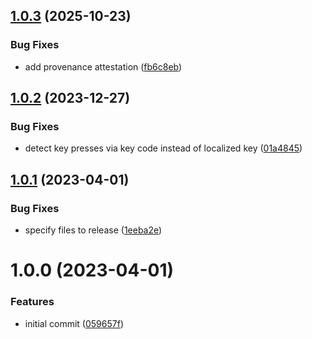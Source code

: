 ## [1.0.3](https://github.com/bloop-box/nfc-scanner-client-browser/compare/v1.0.2...v1.0.3) (2025-10-23)


### Bug Fixes

* add provenance attestation ([fb6c8eb](https://github.com/bloop-box/nfc-scanner-client-browser/commit/fb6c8ebab9e37af7db1c4c7d937a1ac744ad1769))

## [1.0.2](https://github.com/bloop-box/nfc-scanner-client-browser/compare/v1.0.1...v1.0.2) (2023-12-27)


### Bug Fixes

* detect key presses via key code instead of localized key ([01a4845](https://github.com/bloop-box/nfc-scanner-client-browser/commit/01a4845e8a87acc31057dcd3947e5e15eff10141))

## [1.0.1](https://github.com/bloop-box/nfc-scanner-client-browser/compare/v1.0.0...v1.0.1) (2023-04-01)


### Bug Fixes

* specify files to release ([1eeba2e](https://github.com/bloop-box/nfc-scanner-client-browser/commit/1eeba2e1f5a41a69e2ad3c17ba699f16fb43decd))

# 1.0.0 (2023-04-01)


### Features

* initial commit ([059657f](https://github.com/bloop-box/nfc-scanner-client-browser/commit/059657f314bea46f66a81986ff164617e8c9242c))
